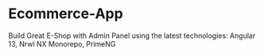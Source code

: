 # Ecommerce-App
Build Great E-Shop with Admin Panel using the latest technologies:  Angular 13, Nrwl NX Monorepo, PrimeNG
